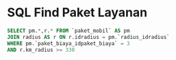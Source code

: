 
# SQL Find Paket Layanan

``` sql
SELECT pm.*,r.* FROM `paket_mobil` AS pm
JOIN radius AS r ON r.idradius = pm.`radius_idradius`
WHERE pm.`paket_biaya_idpaket_biaya` = 3
AND r.km_radius >= 330
```